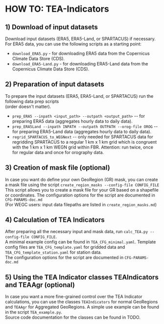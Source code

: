 # HOW TO: TEA-Indicators

## 1) Download of input datasets
Download input datasets (ERA5, ERA5-Land, or SPARTACUS) if necessary. For ERA5 data, you can use the following scripts 
as a starting point:
- `download_ERA5.py` - for downloading ERA5 data from the Copernicus Climate Data Store (CDS).
- `download_ERA5-Land.py` - for downloading ERA5-Land data from the Copernicus Climate Data Store (CDS).

## 2) Preparation of input datasets
To prepare the input datasets (ERA5, ERA5-Land, or SPARTACUS) run the following data prep scripts  
(order doesn't matter).

- `prep_ERA5 --inpath <input_path> --outpath <output_path>` -- for preparing ERA5 data (aggregates hourly data to 
  daily data).
- `prep_ERA5Land --inpath INPATH --outpath OUTPATH --orog-file OROG` -- for preparing ERA5-Land data 
  (aggregates hourly data to daily data).
- `regrid_SPARTACUS_to_WEGNext` -- only needed for SPARTACUS data for regridding SPARTACUS to a regular 1 km x 1 km 
  grid which is congruent with the 1 km x 1 km WEGN grid within FBR. Attention: run twice, once for regular data
  and once for orography data.

## 3) Creation of mask file (optional)
In case you want do define your own GeoRegion (GR) mask, you can create a mask file using the script
`create_region_masks --config-file CONFIG_FILE`\
This script allows you to create a mask file for your GR based on a shapefile or coordinates. 
The configuration options for the script are documented in `CFG-PARAMS-doc.md` \
   (For WEGC users: input data filepaths are listed in `create_region_masks.md`) 

## 4) Calculation of TEA Indicators
After preparing all the necessary input and mask data, run `calc_TEA.py --config-file CONFIG_FILE`. \
A minimal example config can be found in `TEA_CFG_minimal.yaml`. Template config files are `TEA_CFG_template.yaml` for 
gridded data and `TEA_CFG_template_station.yaml` for station data. \
The configuration options for the script are documented in `CFG-PARAMS-doc.md`

## 5) Using the TEA Indicator classes TEAIndicators and TEAAgr (optional)
In case you want a more fine-grained control over the TEA Indicator calculations, you can use the classes 
`TEAIndicators` for normal GeoRegions and `TEAAgr` for Aggregated GeoRegions. A simple use example can be found in 
the script `TEA_example.py`. \
Source code documentation for the classes can be found in TODO.
